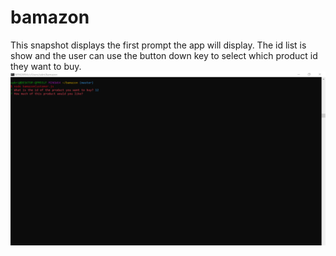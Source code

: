 # bamazon
This snapshot displays the first prompt the app will display. The id list is show and the user can use the button down key to select which product id they want to buy.
![Snapshot1](https://github.com/SabrinaThong/bamazon/blob/master/sketch2%20bamazon.png)
